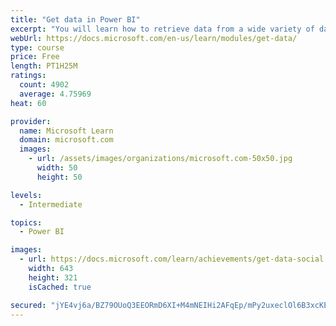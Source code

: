 ```yaml
---
title: "Get data in Power BI"
excerpt: "You will learn how to retrieve data from a wide variety of data sources, including Microsoft Excel, relational databases, and NoSQL data stores. You will also learn how to improve performance while retrieving data."
webUrl: https://docs.microsoft.com/en-us/learn/modules/get-data/
type: course
price: Free
length: PT1H25M
ratings:
  count: 4902
  average: 4.75969
heat: 60

provider:
  name: Microsoft Learn
  domain: microsoft.com
  images:
    - url: /assets/images/organizations/microsoft.com-50x50.jpg
      width: 50
      height: 50

levels:
  - Intermediate

topics:
  - Power BI

images:
  - url: https://docs.microsoft.com/learn/achievements/get-data-social.png
    width: 643
    height: 321
    isCached: true

secured: "jYE4vj6a/BZ79OUoQ3EEORmD6XI+M4mNEIHi2AFqEp/mPy2uxeclOl6B3xcKE0CmGe4PRi6REuCwfnE7w+2OJYK0+lDEw4Orz7GgVLTmaMz40kN0UGNlUlO9dIZ4Q78WU21NiUiF+24U4z8JquYACLb1yOrgScNEoSDjtA5JBfooKd+o1nJ8iYDk0U/QCCpo2BKj/aWjvnPLgsVWBahEQond6Y+fKB2XNtnyj/Sq6dWwOuuorV+Lj1ZRJxJZcAErZXOh5DXsmJCYB6MxGkZpjhMTM0gbauOmimzLNt3W2MR5t+pki8BcfhToTO1tjFSnFdrotIFolm8l/wNNRW71YEZcsY6LwjOw+EpDnC/MhWbXHW8/r457y9D1ZrxqsTgf1Gi6hnrPPjWiCI3ANtXaZpf6kIYFPXn7tmoH1B9ZVHQ=;8llzU8di/yb/B5CJm6hAdw=="
---
```


